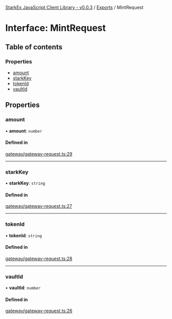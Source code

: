 [StarkEx JavaScript Client Library - v0.0.3](../README.md) / [Exports](../modules.md) / MintRequest

# Interface: MintRequest

## Table of contents

### Properties

- [amount](MintRequest.md#amount)
- [starkKey](MintRequest.md#starkkey)
- [tokenId](MintRequest.md#tokenid)
- [vaultId](MintRequest.md#vaultid)

## Properties

### amount

• **amount**: `number`

#### Defined in

[gateway/gateway-request.ts:29](https://github.com/starkware-libs/starkex-js/blob/beb0349/src/lib/gateway/gateway-request.ts#L29)

---

### starkKey

• **starkKey**: `string`

#### Defined in

[gateway/gateway-request.ts:27](https://github.com/starkware-libs/starkex-js/blob/beb0349/src/lib/gateway/gateway-request.ts#L27)

---

### tokenId

• **tokenId**: `string`

#### Defined in

[gateway/gateway-request.ts:28](https://github.com/starkware-libs/starkex-js/blob/beb0349/src/lib/gateway/gateway-request.ts#L28)

---

### vaultId

• **vaultId**: `number`

#### Defined in

[gateway/gateway-request.ts:26](https://github.com/starkware-libs/starkex-js/blob/beb0349/src/lib/gateway/gateway-request.ts#L26)
